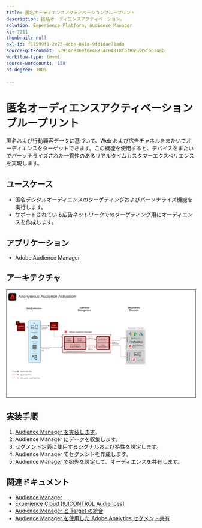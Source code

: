 ```yaml
---
title: 匿名オーディエンスアクティベーションブループリント
description: 匿名オーディエンスアクティベーション。
solution: Experience Platform, Audience Manager
kt: 7211
thumbnail: null
exl-id: f17599f1-2e75-4cbe-841a-9fd1dae71ada
source-git-commit: 53914ce36ef0e48734c04818fbf8a5285fbb14ab
workflow-type: tm+mt
source-wordcount: '158'
ht-degree: 100%

---
```


# 匿名オーディエンスアクティベーションブループリント

匿名および行動顧客データに基づいて、Web および広告チャネルをまたいでオーディエンスをターゲットできます。この機能を使用すると、デバイスをまたいでパーソナライズされた一貫性のあるリアルタイムカスタマーエクスペリエンスを実現します。

## ユースケース

* 匿名デジタルオーディエンスのターゲティングおよびパーソナライズ機能を実行します。
* サポートされている広告ネットワークでのターゲティング用にオーディエンスを作成します。

## アプリケーション

* Adobe Audience Manager

## アーキテクチャ

<img src="assets/anonymous_activation.svg" alt="匿名オーディエンスアクティベーションブループリントの参照アーキテクチャ" style="border:1px solid #4a4a4a" />

## 実装手順

<!-- These steps should link to help. -->

1. [Audience Manager を実装します](https://experienceleague.adobe.com/docs/audience-manager/user-guide/implementation-integration-guides/implement-audience-manager.html?lang=ja#implementation-integration-guides)。
1. Audience Manager にデータを収集します。
1. セグメント定義に使用するシグナルおよび特性を設定します。
1. Audience Manager でセグメントを作成します。
1. Audience Manager で宛先を設定して、オーディエンスを共有します。

## 関連ドキュメント

* [Audience Manager](https://experienceleague.adobe.com/docs/audience-manager.html?lang=ja)
* [Experience Cloud [!UICONTROL Audiences]](https://experienceleague.adobe.com/docs/core-services/interface/audiences/audience-library.html?lang=ja)
* [Audience Manager と Target の統合](https://experienceleague.adobe.com/docs/audience-manager/user-guide/implementation-integration-guides/integration-other-solutions/aam-target-integration.html?lang=ja)
* [Audience Manager を使用した Adobe Analytics セグメント共有](https://experienceleague.adobe.com/docs/analytics/components/segmentation/segmentation-workflow/seg-publish.html?lang=ja)
